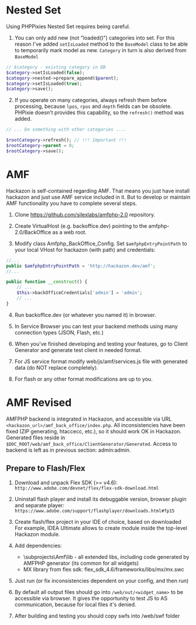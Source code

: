 Nested Set
==========

Using PHPPixies Nested Set requires being careful.
 
1. You can only add new (not "loaded()") categories into set.
    For this reason I've added `setIsLoaded` method to the `BaseModel` class to be able to temporarily mark model as new.
    `Category` in turn is also derived from `BaseModel`
    
```php
// $category - existing category in DB
$category->setIsLoaded(false);
$category->nested->prepare_append($parent);
$category->setIsLoaded(true);
$category->save();
```

2. If you operate on many categories, always refresh them before processing, because `lpos`, `rpos` and `depth` fields can be obsolete. 
    PHPixie doesn't provides this capability, so the `refresh()` method was added. 
    
```php
// ... Do something with other categories ....

$rootCategory->refresh(); // !!! Important !!!
$rootCategory->parent = 0;
$rootCategory->save();
```

AMF
===

Hackazon is self-contained regarding AMF. That means you just have install hackazon and just use AMF service included in it.
But to develop or maintain AMF functionality you have to complete several steps.

1. Clone https://github.com/silexlabs/amfphp-2.0 repository.

2. Create VirtualHost (e.g. backoffice.dev) pointing to the amfphp-2.0/BackOffice as a web root.

3. Modify class Amfphp_BackOffice_Config. Set `$amfphpEntryPointPath` to your local VHost for hackazon (with path) and credentials: 
```php
//...
public $amfphpEntryPointPath = 'http://hackazon.dev/amf';
//...

public function __construct() {
    // ...
    $this->backOfficeCredentials['admin'] = 'admin';
    // ...
}
```

4. Run backoffice.dev (or whatever you named it) in browser.

5. In Service Browser you can test your backend methods using many connection types (JSON, Flash, etc.)

6. When you've finished developing and testing your features, go to Client Generator and generate test client in needed format.

7. For JS service format modify web/js/amf/services.js file with generated data (do NOT replace completely).

8. For flash or any other format modifications are up to you.



AMF Revised
===========

AMFPHP backend is integrated in Hackazon, and accessible via URL `<hackazon_url>/amf_back_office/index.php`.
All inconsistencies have been fixed (ZIP generating, htaccecc, etc.), so it should work OK in Hackazon.
Generated files reside in `$DOC_ROOT/web/amf_back_office/ClientGenerator/Generated`.
Access to backend is left as in previous section: admin:admin.


## Prepare to Flash/Flex

1. Download and unpack Flex SDK (>= v4.6):
`http://www.adobe.com/devnet/flex/flex-sdk-download.html`

2. Uninstall flash player and install its debuggable version, browser plugin and separate player:
`https://www.adobe.com/support/flashplayer/downloads.html#fp15`

3. Create flash/flex project in your IDE of choice, based on downloaded  
For example, IDEA Ultimate allows to create module inside the top-level Hackazon module.
  
4. Add dependencies:
    * \subprojects\Amf\lib   - all extended libs, including code generated by AMFPHP generator (its common for all widgets)
    * MX library from flex sdk:  flex_sdk_4.6/frameworks/libs/mx/mx.swc
    
5. Just run (or fix inconsistencies dependent on your config, and then run)

6. By default all output files should go into `/web/out/<widget_name>` to be accessible via browser. It gives
    the opportunity to test JS to AS communication, because for local files it's denied.
    
7. After building and testing you should copy swfs into /web/swf folder 
